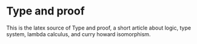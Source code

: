 Type and proof
==============

This is the latex source of Type and proof, a short article about logic, type system, lambda calculus, and curry howard isomorphism.
